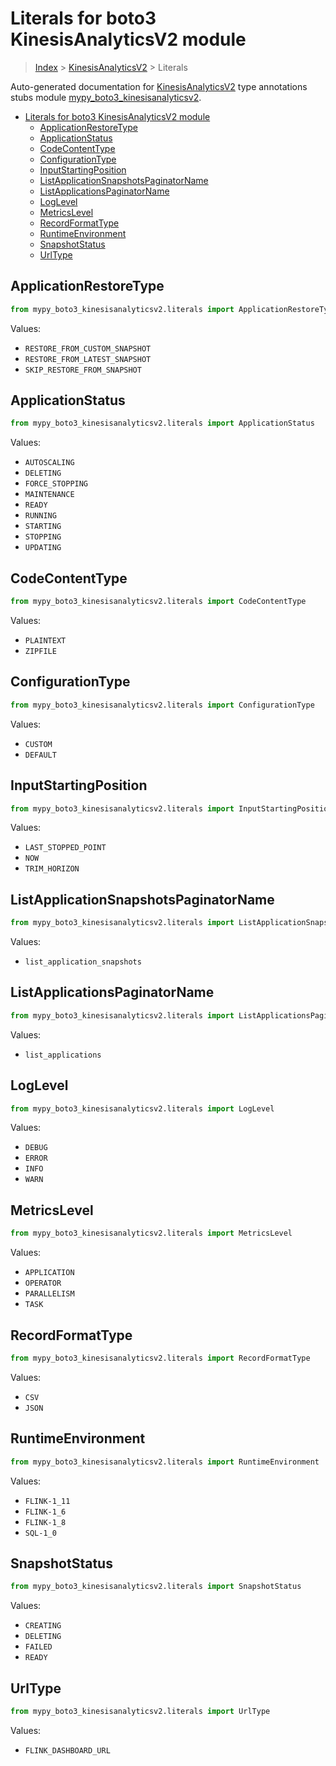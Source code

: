 # Literals for boto3 KinesisAnalyticsV2 module

> [Index](../index.md) > [KinesisAnalyticsV2](./index.md) > Literals

Auto-generated documentation for [KinesisAnalyticsV2](https://boto3.amazonaws.com/v1/documentation/api/latest/reference/services/kinesisanalyticsv2.html#KinesisAnalyticsV2)
type annotations stubs module [mypy_boto3_kinesisanalyticsv2](https://pypi.org/project/mypy-boto3-kinesisanalyticsv2/).

- [Literals for boto3 KinesisAnalyticsV2 module](#literals-for-boto3-kinesisanalyticsv2-module)
  - [ApplicationRestoreType](#applicationrestoretype)
  - [ApplicationStatus](#applicationstatus)
  - [CodeContentType](#codecontenttype)
  - [ConfigurationType](#configurationtype)
  - [InputStartingPosition](#inputstartingposition)
  - [ListApplicationSnapshotsPaginatorName](#listapplicationsnapshotspaginatorname)
  - [ListApplicationsPaginatorName](#listapplicationspaginatorname)
  - [LogLevel](#loglevel)
  - [MetricsLevel](#metricslevel)
  - [RecordFormatType](#recordformattype)
  - [RuntimeEnvironment](#runtimeenvironment)
  - [SnapshotStatus](#snapshotstatus)
  - [UrlType](#urltype)

## ApplicationRestoreType

```python
from mypy_boto3_kinesisanalyticsv2.literals import ApplicationRestoreType
```

Values:

- `RESTORE_FROM_CUSTOM_SNAPSHOT`
- `RESTORE_FROM_LATEST_SNAPSHOT`
- `SKIP_RESTORE_FROM_SNAPSHOT`

## ApplicationStatus

```python
from mypy_boto3_kinesisanalyticsv2.literals import ApplicationStatus
```

Values:

- `AUTOSCALING`
- `DELETING`
- `FORCE_STOPPING`
- `MAINTENANCE`
- `READY`
- `RUNNING`
- `STARTING`
- `STOPPING`
- `UPDATING`

## CodeContentType

```python
from mypy_boto3_kinesisanalyticsv2.literals import CodeContentType
```

Values:

- `PLAINTEXT`
- `ZIPFILE`

## ConfigurationType

```python
from mypy_boto3_kinesisanalyticsv2.literals import ConfigurationType
```

Values:

- `CUSTOM`
- `DEFAULT`

## InputStartingPosition

```python
from mypy_boto3_kinesisanalyticsv2.literals import InputStartingPosition
```

Values:

- `LAST_STOPPED_POINT`
- `NOW`
- `TRIM_HORIZON`

## ListApplicationSnapshotsPaginatorName

```python
from mypy_boto3_kinesisanalyticsv2.literals import ListApplicationSnapshotsPaginatorName
```

Values:

- `list_application_snapshots`

## ListApplicationsPaginatorName

```python
from mypy_boto3_kinesisanalyticsv2.literals import ListApplicationsPaginatorName
```

Values:

- `list_applications`

## LogLevel

```python
from mypy_boto3_kinesisanalyticsv2.literals import LogLevel
```

Values:

- `DEBUG`
- `ERROR`
- `INFO`
- `WARN`

## MetricsLevel

```python
from mypy_boto3_kinesisanalyticsv2.literals import MetricsLevel
```

Values:

- `APPLICATION`
- `OPERATOR`
- `PARALLELISM`
- `TASK`

## RecordFormatType

```python
from mypy_boto3_kinesisanalyticsv2.literals import RecordFormatType
```

Values:

- `CSV`
- `JSON`

## RuntimeEnvironment

```python
from mypy_boto3_kinesisanalyticsv2.literals import RuntimeEnvironment
```

Values:

- `FLINK-1_11`
- `FLINK-1_6`
- `FLINK-1_8`
- `SQL-1_0`

## SnapshotStatus

```python
from mypy_boto3_kinesisanalyticsv2.literals import SnapshotStatus
```

Values:

- `CREATING`
- `DELETING`
- `FAILED`
- `READY`

## UrlType

```python
from mypy_boto3_kinesisanalyticsv2.literals import UrlType
```

Values:

- `FLINK_DASHBOARD_URL`
